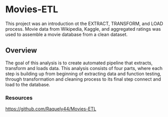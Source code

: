 # Movies-ETL
 
This project was an introduction ot the EXTRACT, TRANSFORM, and LOAD process. Movie data from Wikipedia, Kaggle, and aggregated ratings was used to assemble a movie database from a clean dataset.
## Overview
The goal of this analysis is to create automated pipeline that extracts, transform and loads data. This analysis consists of four parts, where each step is building up from beginning of extracting data and function testing, through transformation and cleaning process to its final step connect and load to the database.

### Resources
https://github.com/Raquely44/Movies-ETL
